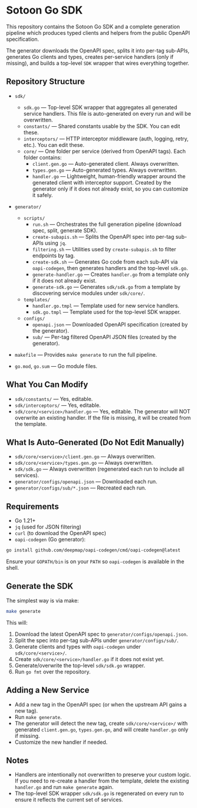 # Sotoon Go SDK

This repository contains the Sotoon Go SDK and a complete generation pipeline which produces typed clients and helpers from the public OpenAPI specification.

The generator downloads the OpenAPI spec, splits it into per-tag sub-APIs, generates Go clients and types, creates per-service handlers (only if missing), and builds a top-level `SDK` wrapper that wires everything together.

## Repository Structure

- `sdk/`
  - `sdk.go` — Top-level SDK wrapper that aggregates all generated service handlers. This file is auto-generated on every run and will be overwritten.
  - `constants/` — Shared constants usable by the SDK. You can edit these.
  - `interceptors/` — HTTP interceptor middleware (auth, logging, retry, etc.). You can edit these.
  - `core/` — One folder per service (derived from OpenAPI tags). Each folder contains:
    - `client.gen.go` — Auto-generated client. Always overwritten.
    - `types.gen.go` — Auto-generated types. Always overwritten.
    - `handler.go` — Lightweight, human-friendly wrapper around the generated client with interceptor support. Created by the generator only if it does not already exist, so you can customize it safely.

- `generator/`
  - `scripts/`
    - `run.sh` — Orchestrates the full generation pipeline (download spec, split, generate SDK).
    - `create-subapis.sh` — Splits the OpenAPI spec into per-tag sub-APIs using `jq`.
    - `filtering.sh` — Utilities used by `create-subapis.sh` to filter endpoints by tag.
    - `create-sdk.sh` — Generates Go code from each sub-API via `oapi-codegen`, then generates handlers and the top-level `sdk.go`.
    - `generate-handler.go` — Creates `handler.go` from a template only if it does not already exist.
    - `generate-sdk.go` — Generates `sdk/sdk.go` from a template by discovering service modules under `sdk/core/`.
  - `templates/`
    - `handler.go.tmpl` — Template used for new service handlers.
    - `sdk.go.tmpl` — Template used for the top-level SDK wrapper.
  - `configs/`
    - `openapi.json` — Downloaded OpenAPI specification (created by the generator).
    - `sub/` — Per-tag filtered OpenAPI JSON files (created by the generator).

- `makefile` — Provides `make generate` to run the full pipeline.
- `go.mod`, `go.sum` — Go module files.

## What You Can Modify

- `sdk/constants/` — Yes, editable.
- `sdk/interceptors/` — Yes, editable.
- `sdk/core/<service>/handler.go` — Yes, editable. The generator will NOT overwrite an existing handler. If the file is missing, it will be created from the template.

## What Is Auto-Generated (Do Not Edit Manually)

- `sdk/core/<service>/client.gen.go` — Always overwritten.
- `sdk/core/<service>/types.gen.go` — Always overwritten.
- `sdk/sdk.go` — Always overwritten (regenerated each run to include all services).
- `generator/configs/openapi.json` — Downloaded each run.
- `generator/configs/sub/*.json` — Recreated each run.

## Requirements

- Go 1.21+
- `jq` (used for JSON filtering)
- `curl` (to download the OpenAPI spec)
- `oapi-codegen` (Go generator):

```bash
go install github.com/deepmap/oapi-codegen/cmd/oapi-codegen@latest
```

Ensure your `GOPATH/bin` is on your `PATH` so `oapi-codegen` is available in the shell.

## Generate the SDK

The simplest way is via make:

```bash
make generate
```

This will:

1. Download the latest OpenAPI spec to `generator/configs/openapi.json`.
2. Split the spec into per-tag sub-APIs under `generator/configs/sub/`.
3. Generate clients and types with `oapi-codegen` under `sdk/core/<service>/`.
4. Create `sdk/core/<service>/handler.go` if it does not exist yet.
5. Generate/overwrite the top-level `sdk/sdk.go` wrapper.
6. Run `go fmt` over the repository.

## Adding a New Service

- Add a new tag in the OpenAPI spec (or when the upstream API gains a new tag).
- Run `make generate`.
- The generator will detect the new tag, create `sdk/core/<service>/` with generated `client.gen.go`, `types.gen.go`, and will create `handler.go` only if missing.
- Customize the new handler if needed.

## Notes

- Handlers are intentionally not overwritten to preserve your custom logic. If you need to re-create a handler from the template, delete the existing `handler.go` and run `make generate` again.
- The top-level SDK wrapper `sdk/sdk.go` is regenerated on every run to ensure it reflects the current set of services.
